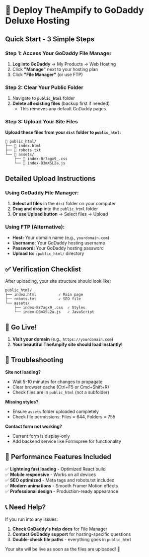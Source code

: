 # 🚀 Deploy TheAmpify to GoDaddy Deluxe Hosting

## Quick Start - 3 Simple Steps

### Step 1: Access Your GoDaddy File Manager
1. **Log into GoDaddy** → My Products → Web Hosting
2. Click **"Manage"** next to your hosting plan
3. Click **"File Manager"** (or use FTP)

### Step 2: Clear Your Public Folder
1. Navigate to **`public_html`** folder
2. **Delete all existing files** (backup first if needed)
   - This removes any default GoDaddy pages

### Step 3: Upload Your Site Files
**Upload these files from your `dist` folder to `public_html`:**

```
📁 public_html/
├── 📄 index.html
├── 📄 robots.txt
└── 📁 assets/
    ├── 📄 index-Br7agx9_.css
    └── 📄 index-D3mXSL2a.js
```

## Detailed Upload Instructions

### Using GoDaddy File Manager:
1. **Select all files** in the `dist` folder on your computer
2. **Drag and drop** into the `public_html` folder
3. **Or use Upload button** → Select files → Upload

### Using FTP (Alternative):
- **Host:** Your domain name (e.g., `yourdomain.com`)
- **Username:** Your GoDaddy hosting username
- **Password:** Your GoDaddy hosting password
- **Upload to:** `/public_html/` directory

## ✅ Verification Checklist

After uploading, your site structure should look like:
```
public_html/
├── index.html          ✓ Main page
├── robots.txt          ✓ SEO file
└── assets/
    ├── index-Br7agx9_.css  ✓ Styles
    └── index-D3mXSL2a.js   ✓ JavaScript
```

## 🎉 Go Live!

1. **Visit your domain** (e.g., `https://yourdomain.com`)
2. **Your beautiful TheAmpify site should load instantly!**

## 🔧 Troubleshooting

**Site not loading?**
- Wait 5-10 minutes for changes to propagate
- Clear browser cache (Ctrl+F5 or Cmd+Shift+R)
- Check files are in `public_html` (not a subfolder)

**Missing styles?**
- Ensure `assets` folder uploaded completely
- Check file permissions: Files = 644, Folders = 755

**Contact form not working?**
- Current form is display-only
- Add backend service like Formspree for functionality

## 🚀 Performance Features Included

✅ **Lightning fast loading** - Optimized React build  
✅ **Mobile responsive** - Works on all devices  
✅ **SEO optimized** - Meta tags and robots.txt included  
✅ **Modern animations** - Smooth Framer Motion effects  
✅ **Professional design** - Production-ready appearance  

## 📞 Need Help?

If you run into any issues:
1. **Check GoDaddy's help docs** for File Manager
2. **Contact GoDaddy support** for hosting-specific questions
3. **Double-check file paths** - everything goes in `public_html`

Your site will be live as soon as the files are uploaded! 🎊